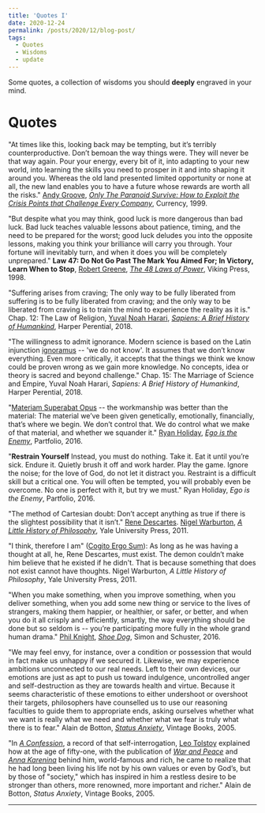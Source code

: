 ```yaml
---
title: 'Quotes I'
date: 2020-12-24
permalink: /posts/2020/12/blog-post/
tags:
  - Quotes
  - Wisdoms
  - update
---
```


Some quotes, a collection of wisdoms you should **deeply** engraved in your mind.

Quotes
======

"At times like this, looking back may be tempting, but it’s terribly counterproductive. Don’t bemoan the way things were. They will never be that way again. Pour your energy, every bit of it, into adapting to your new world, into learning the skills you need to prosper in it and into shaping it around you. Whereas the old land presented limited opportunity or none at all, the new land enables you to have a future whose rewards are worth all the risks." [Andy Groove](https://en.wikipedia.org/wiki/Andrew_Grove), [*Only The Paranoid Survive: How to Exploit the Crisis Points that Challenge Every Company*](https://www.penguinrandomhouse.com/books/72469/only-the-paranoid-survive-by-andrew-grove/), Currency, 1999.

"But despite what you may think, good luck is more dangerous than bad luck. Bad luck teaches valuable lessons about patience, timing, and the need to be prepared for the worst; good luck deludes you into the opposite lessons, making you think your brilliance will carry you through. Your fortune will inevitably turn, and when it does you will be completely unprepared." **Law 47: Do Not Go Past The Mark You Aimed For; In Victory, Learn When to Stop**, [Robert Greene](https://powerseductionandwar.com/), [*The 48 Laws of Power*](https://en.wikipedia.org/wiki/The_48_Laws_of_Power), Viking Press, 1998.

"Suffering arises from craving; The only way to be fully liberated from suffering is to be fully liberated from craving; and the only way to be liberated from craving is to train the mind to experience the reality as it is." Chap. 12: The Law of Religion, [Yuval Noah Harari](https://www.ynharari.com/), [*Sapiens: A Brief History of Humankind*](https://www.ynharari.com/book/sapiens-2/), Harper Perential, 2018.

"The willingness to admit ignorance. Modern science is based on the Latin injunction [ignoramus](https://en.wikipedia.org/wiki/Ignoramus_et_ignorabimus) -- 'we do not know'. It assumes that we don’t know everything. Even more critically, it accepts that the things we think we know could be proven wrong as we gain more knowledge. No concepts, idea or theory is sacred and beyond challenge." Chap. 15: The Marriage of Science and Empire, Yuval Noah Harari, *Sapiens: A Brief History of Humankind*, Harper Perential, 2018.

"[Materiam Superabat Opus](https://classicalstudies.org/annual-meeting/152/abstract/materiam-superabat-opus-raw-materiality-ovid%E2%80%99s-phaethon-episode-met-21) -- the workmanship was better than the material: The material we’ve been given genetically, emotionally, financially, that’s where we begin. We don’t control that. We do control what we make of that material, and whether we squander it." [Ryan Holiday](https://ryanholiday.net/), [*Ego is the Enemy*](http://egoistheenemy.com/), Partfolio, 2016.

"**Restrain Yourself** Instead, you must do nothing. Take it. Eat it until you’re sick. Endure it. Quietly brush it off and work harder. Play the game. Ignore the noise; for the love of God, do not let it distract you. Restraint is a difficult skill but a critical one. You will often be tempted, you will probably even be overcome. No one is perfect with it, but try we must." Ryan Holiday, *Ego is the Enemy*, Partfolio, 2016. 

"The method of Cartesian doubt: Don’t accept anything as true if there is the slightest possibility that it isn’t." [Rene Descartes](https://plato.stanford.edu/entries/descartes/). [Nigel Warburton](https://en.wikipedia.org/wiki/Nigel_Warburton), [*A Little History of Philosophy*](https://www.barnesandnoble.com/w/little-history-of-philosophy-nigel-warburton/1102122082), Yale University Press, 2011.

"I think, therefore I am" ([Cogito Ergo Sum](https://en.wikipedia.org/wiki/Cogito,_ergo_sum)): As long as he was having a thought at all, he, Rene Descartes, must exist. The demon couldn’t make him believe that he existed if he didn't. That is because something that does not exist cannot have thoughts. Nigel Warburton, *A Little History of Philosophy*, Yale University Press, 2011.

"When you make something, when you improve something, when you deliver something, when you add some new thing or service to the lives of strangers, making them happier, or healthier, or safer, or better, and when you do it all crisply and efficiently, smartly, the way everything should be done but so seldom is -- you’re participating more fully in the whole grand human drama." [Phil Knight](https://en.wikipedia.org/wiki/Phil_Knight), [*Shoe Dog*](https://en.wikipedia.org/wiki/Shoe_Dog), Simon and Schuster, 2016.

"We may feel envy, for instance, over a condition or possession that would in fact make us unhappy if we secured it. Likewise, we may experience ambitions unconnected to our real needs. Left to their own devices, our emotions are just as apt to push us toward indulgence, uncontrolled anger and self-destruction as they are towards health and virtue. Because it seems characteristic of these emotions to either undershoot or overshoot their targets, philosophers have counselled us to use our reasoning faculties to guide them to appropriate ends, asking ourselves whether what we want is really what we need and whether what we fear is truly what there is to fear." Alain de Botton, [*Status Anxiety*](https://www.alaindebotton.com/status/), Vintage Books, 2005.

"In [*A Confession*](https://en.wikipedia.org/wiki/A_Confession), a record of that self-interrogation, [Leo Tolstoy](https://en.wikipedia.org/wiki/Leo_Tolstoy) explained how at the age of fifty-one, with the publication of [*War and Peace*](https://en.wikipedia.org/wiki/War_and_Peace) and [*Anna Karenina*](https://en.wikipedia.org/wiki/Anna_Karenina) behind him, world-famous and rich, he came to realize that he had long been living his life not by his own values or even by God’s, but by those of "society," which has inspired in him a restless desire to be stronger than others, more renowned, more important and richer." Alain de Botton, *Status Anxiety*, Vintage Books, 2005.

------